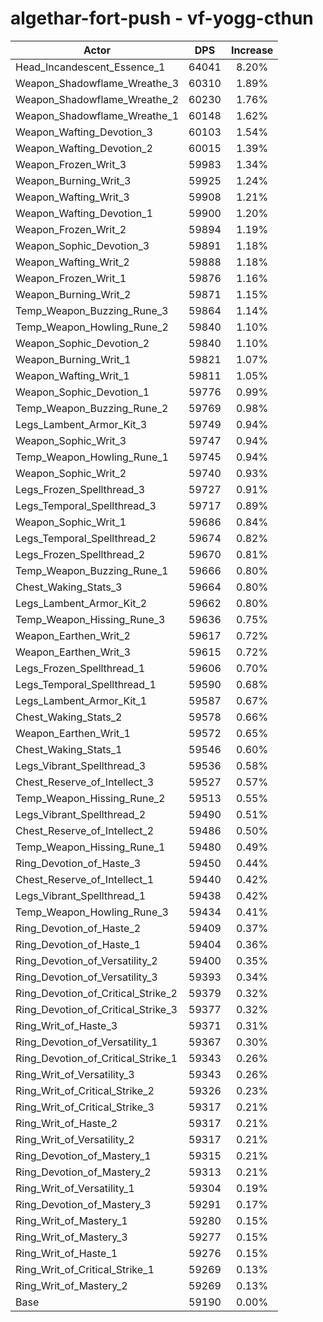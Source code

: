 # algethar-fort-push - vf-yogg-cthun
| Actor | DPS | Increase |
|---|:---:|:---:|
|Head_Incandescent_Essence_1|64041|8.20%|
|Weapon_Shadowflame_Wreathe_3|60310|1.89%|
|Weapon_Shadowflame_Wreathe_2|60230|1.76%|
|Weapon_Shadowflame_Wreathe_1|60148|1.62%|
|Weapon_Wafting_Devotion_3|60103|1.54%|
|Weapon_Wafting_Devotion_2|60015|1.39%|
|Weapon_Frozen_Writ_3|59983|1.34%|
|Weapon_Burning_Writ_3|59925|1.24%|
|Weapon_Wafting_Writ_3|59908|1.21%|
|Weapon_Wafting_Devotion_1|59900|1.20%|
|Weapon_Frozen_Writ_2|59894|1.19%|
|Weapon_Sophic_Devotion_3|59891|1.18%|
|Weapon_Wafting_Writ_2|59888|1.18%|
|Weapon_Frozen_Writ_1|59876|1.16%|
|Weapon_Burning_Writ_2|59871|1.15%|
|Temp_Weapon_Buzzing_Rune_3|59864|1.14%|
|Temp_Weapon_Howling_Rune_2|59840|1.10%|
|Weapon_Sophic_Devotion_2|59840|1.10%|
|Weapon_Burning_Writ_1|59821|1.07%|
|Weapon_Wafting_Writ_1|59811|1.05%|
|Weapon_Sophic_Devotion_1|59776|0.99%|
|Temp_Weapon_Buzzing_Rune_2|59769|0.98%|
|Legs_Lambent_Armor_Kit_3|59749|0.94%|
|Weapon_Sophic_Writ_3|59747|0.94%|
|Temp_Weapon_Howling_Rune_1|59745|0.94%|
|Weapon_Sophic_Writ_2|59740|0.93%|
|Legs_Frozen_Spellthread_3|59727|0.91%|
|Legs_Temporal_Spellthread_3|59717|0.89%|
|Weapon_Sophic_Writ_1|59686|0.84%|
|Legs_Temporal_Spellthread_2|59674|0.82%|
|Legs_Frozen_Spellthread_2|59670|0.81%|
|Temp_Weapon_Buzzing_Rune_1|59666|0.80%|
|Chest_Waking_Stats_3|59664|0.80%|
|Legs_Lambent_Armor_Kit_2|59662|0.80%|
|Temp_Weapon_Hissing_Rune_3|59636|0.75%|
|Weapon_Earthen_Writ_2|59617|0.72%|
|Weapon_Earthen_Writ_3|59615|0.72%|
|Legs_Frozen_Spellthread_1|59606|0.70%|
|Legs_Temporal_Spellthread_1|59590|0.68%|
|Legs_Lambent_Armor_Kit_1|59587|0.67%|
|Chest_Waking_Stats_2|59578|0.66%|
|Weapon_Earthen_Writ_1|59572|0.65%|
|Chest_Waking_Stats_1|59546|0.60%|
|Legs_Vibrant_Spellthread_3|59536|0.58%|
|Chest_Reserve_of_Intellect_3|59527|0.57%|
|Temp_Weapon_Hissing_Rune_2|59513|0.55%|
|Legs_Vibrant_Spellthread_2|59490|0.51%|
|Chest_Reserve_of_Intellect_2|59486|0.50%|
|Temp_Weapon_Hissing_Rune_1|59480|0.49%|
|Ring_Devotion_of_Haste_3|59450|0.44%|
|Chest_Reserve_of_Intellect_1|59440|0.42%|
|Legs_Vibrant_Spellthread_1|59438|0.42%|
|Temp_Weapon_Howling_Rune_3|59434|0.41%|
|Ring_Devotion_of_Haste_2|59409|0.37%|
|Ring_Devotion_of_Haste_1|59404|0.36%|
|Ring_Devotion_of_Versatility_2|59400|0.35%|
|Ring_Devotion_of_Versatility_3|59393|0.34%|
|Ring_Devotion_of_Critical_Strike_2|59379|0.32%|
|Ring_Devotion_of_Critical_Strike_3|59377|0.32%|
|Ring_Writ_of_Haste_3|59371|0.31%|
|Ring_Devotion_of_Versatility_1|59367|0.30%|
|Ring_Devotion_of_Critical_Strike_1|59343|0.26%|
|Ring_Writ_of_Versatility_3|59343|0.26%|
|Ring_Writ_of_Critical_Strike_2|59326|0.23%|
|Ring_Writ_of_Critical_Strike_3|59317|0.21%|
|Ring_Writ_of_Haste_2|59317|0.21%|
|Ring_Writ_of_Versatility_2|59317|0.21%|
|Ring_Devotion_of_Mastery_1|59315|0.21%|
|Ring_Devotion_of_Mastery_2|59313|0.21%|
|Ring_Writ_of_Versatility_1|59304|0.19%|
|Ring_Devotion_of_Mastery_3|59291|0.17%|
|Ring_Writ_of_Mastery_1|59280|0.15%|
|Ring_Writ_of_Mastery_3|59277|0.15%|
|Ring_Writ_of_Haste_1|59276|0.15%|
|Ring_Writ_of_Critical_Strike_1|59269|0.13%|
|Ring_Writ_of_Mastery_2|59269|0.13%|
|Base|59190|0.00%|
